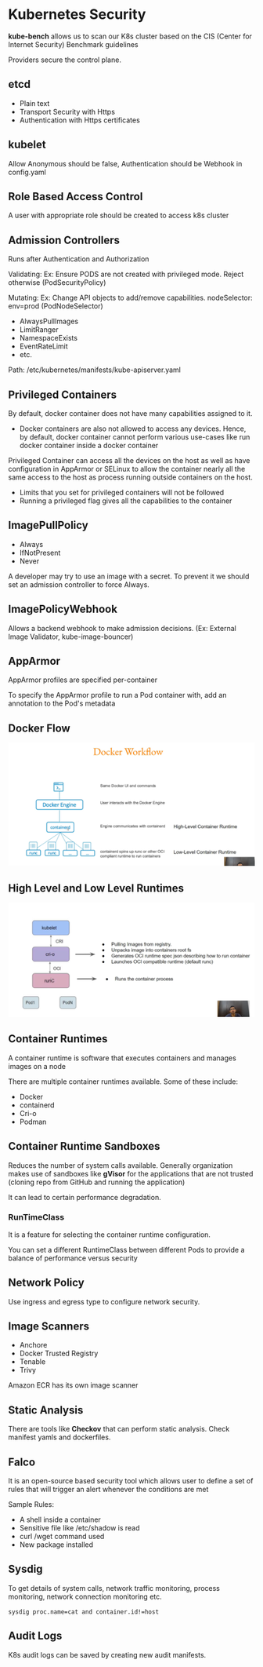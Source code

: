 # Kubernetes Security
**kube-bench** allows us to scan our K8s cluster based on the CIS (Center for Internet Security) Benchmark guidelines

Providers secure the control plane. 

## etcd
- Plain text
- Transport Security with Https
- Authentication with Https certificates 
  

## kubelet
Allow Anonymous should be false, Authentication should be Webhook in config.yaml

## Role Based Access Control
A user with appropriate role should be created to access k8s cluster

## Admission Controllers

Runs after Authentication and Authorization

Validating: Ex: Ensure PODS are not created with privileged mode. Reject otherwise (PodSecurityPolicy)

Mutating: Ex: Change API objects to add/remove capabilities. nodeSelector: env=prod (PodNodeSelector)

- AlwaysPullImages
- LimitRanger
- NamespaceExists
- EventRateLimit
- etc.

Path: /etc/kubernetes/manifests/kube-apiserver.yaml

## Privileged Containers
By default, docker container does not have many capabilities assigned to it.
- Docker containers are also not allowed to access any devices.
Hence, by default, docker container cannot perform various use-cases like run docker container inside a docker container

Privileged Container can access all the devices on the host as well as have configuration in AppArmor or SELinux to allow the container nearly all the same access to the host as process running outside containers on the host.
- Limits that you set for privileged containers will not be followed
- Running a privileged flag gives all the capabilities to the container


## ImagePullPolicy
- Always
- IfNotPresent
- Never

A developer may try to use an image with a secret. To prevent it we should set an admission controller to force Always. 


## ImagePolicyWebhook
Allows a backend webhook to make admission decisions. (Ex: External Image Validator, kube-image-bouncer)

## AppArmor
AppArmor profiles are specified per-container

To specify the AppArmor profile to run a Pod container with, add an annotation to the Pod's metadata

## Docker Flow
![Alt text](images/DockerFlow.PNG)
## High Level and Low Level Runtimes

![Alt text](images/OCI_RUNTIME.PNG)

## Container Runtimes
A container runtime is software that executes containers and manages images on a node

There are multiple container runtimes available. Some of these include:
- Docker
- containerd
- Cri-o
- Podman

## Container Runtime Sandboxes
Reduces the number of system calls available. Generally organization makes use of sandboxes like **gVisor** for the applications that are not trusted (cloning repo from GitHub and running the application)

It can lead to certain performance degradation.

### RunTimeClass
It is a feature for selecting the container runtime configuration.

You can set a different RuntimeClass between different Pods to provide a balance of performance versus security

## Network Policy
Use ingress and egress type to configure network security.

## Image Scanners
- Anchore
- Docker Trusted Registry
- Tenable
- Trivy

Amazon ECR has its own image scanner


## Static Analysis
There are tools like **Checkov** that can perform static analysis.
Check manifest yamls and dockerfiles.


## Falco
It is an open-source based security tool which allows user to define a set of rules that will trigger an alert whenever the conditions are met

Sample Rules:
- A shell inside a container
- Sensitive file like /etc/shadow is read
- curl /wget command used
- New package installed

## Sysdig

To get details of system calls, network traffic monitoring, process monitoring, network connection monitoring etc.

    sysdig proc.name=cat and container.id!=host

## Audit Logs
K8s audit logs can be saved by creating new audit manifests.
